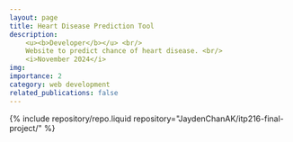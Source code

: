 ```yaml
---
layout: page
title: Heart Disease Prediction Tool
description:
    <u><b>Developer</b></u> <br/> 
    Website to predict chance of heart disease. <br/> 
    <i>November 2024</i>
img:
importance: 2
category: web development
related_publications: false
---
```


<div class="repositories d-flex flex-wrap flex-md-row flex-column justify-content-between align-items-center">
  {% include repository/repo.liquid repository="JaydenChanAK/itp216-final-project/" %}
</div>